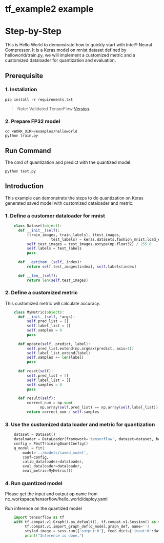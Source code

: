 tf_example2 example
=====================

Step-by-Step
============

This is Hello World to demonstrate how to quickly start with Intel® Neural Compressor. It is a Keras model on mnist dataset defined by helloworld/train.py, we will implement a customized metric and a customized dataloader for quantization and evaluation.


## Prerequisite

### 1. Installation
```shell
pip install -r requirements.txt
```
> Note: Validated TensorFlow [Version](/docs/source/installation_guide.md#validated-software-environment).

### 2. Prepare FP32 model
```shell
cd <WORK_DIR>/examples/helloworld
python train.py
```
## Run Command
The cmd of quantization and predict with the quantized model 
```shell
python test.py 
```
## Introduction 
This example can demonstrate the steps to do quantization on Keras generated saved model with customized dataloader and metric. 

### 1. Define a customer dataloader for mnist  

```python
    class Dataset(object):
      def __init__(self):
          (train_images, train_labels), (test_images,
                     test_labels) = keras.datasets.fashion_mnist.load_data()
          self.test_images = test_images.astype(np.float32) / 255.0
          self.labels = test_labels
          pass
    
      def __getitem__(self, index):
          return self.test_images[index], self.labels[index]
    
      def __len__(self):
          return len(self.test_images)

```

### 2. Define a customized metric  
This customized metric will calculate accuracy.
```python
    class MyMetric(object):
      def __init__(self, *args):
          self.pred_list = []
          self.label_list = []
          self.samples = 0
          pass
    
      def update(self, predict, label):
          self.pred_list.extend(np.argmax(predict, axis=1))
          self.label_list.extend(label)
          self.samples += len(label) 
          pass
    
      def reset(self):
          self.pred_list = []
          self.label_list = []
          self.samples = 0
          pass
    
      def result(self):
          correct_num = np.sum(
                np.array(self.pred_list) == np.array(self.label_list))
          return correct_num / self.samples

```
### 3. Use the customized data loader and metric for quantization 
```python
    dataset = Dataset()
    dataloader = DataLoader(framework='tensorflow', dataset=dataset, batch_size=1)
    config = PostTrainingQuantConfig()
    q_model = fit(
        model='../models/saved_model',
        conf=config,
        calib_dataloader=dataloader,
        eval_dataloader=dataloader,
        eval_metric=MyMetric())

```

### 4. Run quantized model
Please get the input and output op name from nc_workspace/tensorflow/hello_world/deploy.yaml

Run inference on the quantized model
```python
    import tensorflow as tf
    with tf.compat.v1.Graph().as_default(), tf.compat.v1.Session() as sess:
         tf.compat.v1.import_graph_def(q_model.graph_def, name='')
         styled_image = sess.run(['output:0'], feed_dict={'input:0':dataset.test_images})
         print("Inference is done.")
```
